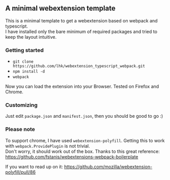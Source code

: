 ## A minimal webextension template

This is a minimal template to get a webextension based on webpack and typescript. \
I have installed only the bare minimum of required packages and tried to keep the layout intuitive.

### Getting started
 - `git clone https://github.com/lhk/webextension_typescript_webpack.git`
 - `npm install -d`
 - `webpack`
 
Now you can load the extension into your Browser. Tested on Firefox and Chrome.

### Customizing
Just edit `package.json` and `manifest.json`, then you should be good to go :)

### Please note
To support chrome, I have used `webextension-polyfill`. Getting this to work with `webpack.ProvidePlugin` is not trivial.\
Don't worry, it should work out of the box. Thanks to this great reference: https://github.com/fstanis/webextensions-webpack-boilerplate

If you want to read up on it: https://github.com/mozilla/webextension-polyfill/pull/86
